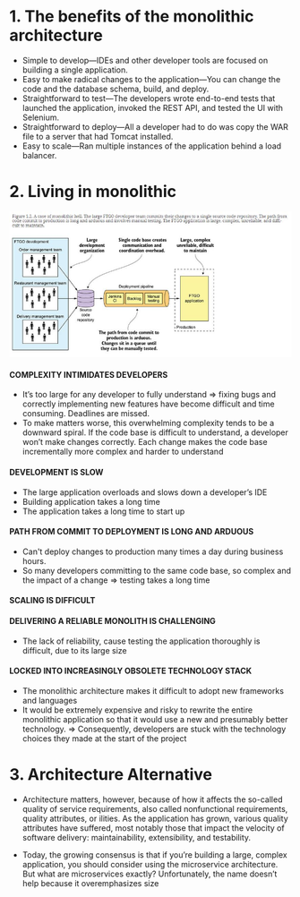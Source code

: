 # 1. The benefits of the monolithic architecture

* Simple to develop—IDEs and other developer tools are focused on building a single application.
* Easy to make radical changes to the application—You can change the code and the database schema, build, and deploy.
* Straightforward to test—The developers wrote end-to-end tests that launched the application, invoked the REST API, and tested the UI with Selenium.
* Straightforward to deploy—All a developer had to do was copy the WAR file to a server that had Tomcat installed.
* Easy to scale—Ran multiple instances of the application behind a load balancer.

# 2. Living in monolithic
![monolithichell.JPG](assets/monolithichell.JPG)

#### COMPLEXITY INTIMIDATES DEVELOPERS

+ It’s too large for any developer to fully understand => fixing bugs and correctly implementing new features have become difficult and time consuming. Deadlines are missed.
+ To make matters worse, this overwhelming complexity tends to be a downward spiral. If the code base is difficult to understand,
  a developer won’t make changes correctly. Each change makes the code base incrementally more complex and harder to understand

#### DEVELOPMENT IS SLOW

+ The large application overloads and slows down a developer’s IDE
+ Building application takes a long time
+ The application takes a long time to start up

#### PATH FROM COMMIT TO DEPLOYMENT IS LONG AND ARDUOUS

+ Can't deploy changes to production many times a day during business hours.
+ So many developers committing to the same code base, so complex and the impact of a change
  => testing takes a long time

#### SCALING IS DIFFICULT

#### DELIVERING A RELIABLE MONOLITH IS CHALLENGING

+ The lack of reliability, cause testing the application thoroughly is difficult, due to its large size

#### LOCKED INTO INCREASINGLY OBSOLETE TECHNOLOGY STACK

+ The monolithic architecture makes it difficult to adopt new frameworks and languages
+ It would be extremely expensive and risky to rewrite the entire monolithic application so that it would use a new and presumably better technology.
  => Consequently, developers are stuck with the technology choices they made at the start of the project

# 3. Architecture Alternative
- Architecture matters, however, because of how it affects the so-called quality of service requirements, 
also called nonfunctional requirements, quality attributes, or ilities. As the application has grown, various quality attributes have suffered, 
most notably those that impact the velocity of software delivery: maintainability, extensibility, and testability.

- Today, the growing consensus is that if you’re building a large, complex application, you should consider using the microservice architecture. 
But what are microservices exactly? Unfortunately, the name doesn’t help because it overemphasizes size
